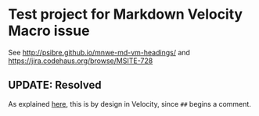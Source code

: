 # Test project for Markdown Velocity Macro issue

See http://psibre.github.io/mnwe-md-vm-headings/ and https://jira.codehaus.org/browse/MSITE-728

## UPDATE: Resolved

As explained [here](https://issues.apache.org/jira/browse/MSITE-728?focusedCommentId=15065827&page=com.atlassian.jira.plugin.system.issuetabpanels:comment-tabpanel#comment-15065827), this is by design in Velocity, since `##` begins a comment.
